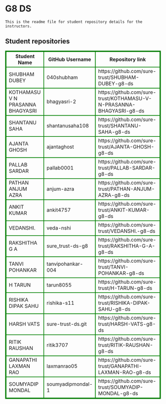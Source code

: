 # G8 DS
    This is the readme file for student repository details for the instructors.
## Student repositories 
<table style="border : 2px solid green; width:100%;">
<tr >
<th style="border : 2px solid green;">Student Name</th>
<th style="border : 2px solid green;">GitHub Username</th>
<th style="border : 2px solid green;">Repository link</th>
</tr>
<tr style="border : 2px solid green;">
<td style="border : 2px solid green;">SHUBHAM DUBEY</td> 

<td style="border : 2px solid green;">040shubham</td> 

<td style="border : 2px solid green;">https://github.com/sure-trust/SHUBHAM-DUBEY-g8-ds</td> 
</tr>

<tr style="border : 2px solid green;">
<td style="border : 2px solid green;">KOTHAMASU V N PRASANNA BHAGYASRI</td> 

<td style="border : 2px solid green;">bhagyasri-2</td> 

<td style="border : 2px solid green;">https://github.com/sure-trust/KOTHAMASU-V-N-PRASANNA-BHAGYASRI-g8-ds</td> 
</tr>

<tr style="border : 2px solid green;">
<td style="border : 2px solid green;">SHANTANU SAHA</td> 

<td style="border : 2px solid green;">shantanusaha108</td> 

<td style="border : 2px solid green;">https://github.com/sure-trust/SHANTANU-SAHA-g8-ds</td> 
</tr>

<tr style="border : 2px solid green;">
<td style="border : 2px solid green;">AJANTA GHOSH</td> 

<td style="border : 2px solid green;">ajantaghost</td> 

<td style="border : 2px solid green;">https://github.com/sure-trust/AJANTA-GHOSH-g8-ds</td> 
</tr>

<tr style="border : 2px solid green;">
<td style="border : 2px solid green;">PALLAB SARDAR</td> 

<td style="border : 2px solid green;">pallab0001</td> 

<td style="border : 2px solid green;">https://github.com/sure-trust/PALLAB-SARDAR-g8-ds</td> 
</tr>

<tr style="border : 2px solid green;">
<td style="border : 2px solid green;">PATHAN ANJUM AZRA</td> 

<td style="border : 2px solid green;">anjum-azra</td> 

<td style="border : 2px solid green;">https://github.com/sure-trust/PATHAN-ANJUM-AZRA-g8-ds</td> 
</tr>

<tr style="border : 2px solid green;">
<td style="border : 2px solid green;">ANKIT KUMAR</td> 

<td style="border : 2px solid green;">ankit4757</td> 

<td style="border : 2px solid green;">https://github.com/sure-trust/ANKIT-KUMAR-g8-ds</td> 
</tr>

<tr style="border : 2px solid green;">
<td style="border : 2px solid green;">VEDANSHI.</td> 

<td style="border : 2px solid green;">veda-nshi</td> 

<td style="border : 2px solid green;">https://github.com/sure-trust/VEDANSHI.-g8-ds</td> 
</tr>

<tr style="border : 2px solid green;">
<td style="border : 2px solid green;">RAKSHITHA G A</td> 

<td style="border : 2px solid green;">sure_trust-ds-g8</td> 

<td style="border : 2px solid green;">https://github.com/sure-trust/RAKSHITHA-G-A-g8-ds</td> 
</tr>

<tr style="border : 2px solid green;">
<td style="border : 2px solid green;">TANVI POHANKAR</td> 

<td style="border : 2px solid green;">tanvipohankar-004</td> 

<td style="border : 2px solid green;">https://github.com/sure-trust/TANVI-POHANKAR-g8-ds</td> 
</tr>

<tr style="border : 2px solid green;">
<td style="border : 2px solid green;">H TARUN</td> 

<td style="border : 2px solid green;">tarun8055</td> 

<td style="border : 2px solid green;">https://github.com/sure-trust/H-TARUN-g8-ds</td> 
</tr>

<tr style="border : 2px solid green;">
<td style="border : 2px solid green;">RISHIKA DIPAK SAHU</td> 

<td style="border : 2px solid green;">rishika-s11</td> 

<td style="border : 2px solid green;">https://github.com/sure-trust/RISHIKA-DIPAK-SAHU-g8-ds</td> 
</tr>

<tr style="border : 2px solid green;">
<td style="border : 2px solid green;">HARSH VATS</td> 

<td style="border : 2px solid green;">sure-trust-ds.git</td> 

<td style="border : 2px solid green;">https://github.com/sure-trust/HARSH-VATS-g8-ds</td> 
</tr>

<tr style="border : 2px solid green;">
<td style="border : 2px solid green;">RITIK RAUSHAN</td> 

<td style="border : 2px solid green;">ritik3707</td> 

<td style="border : 2px solid green;">https://github.com/sure-trust/RITIK-RAUSHAN-g8-ds</td> 
</tr>

<tr style="border : 2px solid green;">
<td style="border : 2px solid green;">GANAPATHI LAXMAN RAO</td> 

<td style="border : 2px solid green;">laxmanrao05</td> 

<td style="border : 2px solid green;">https://github.com/sure-trust/GANAPATHI-LAXMAN-RAO-g8-ds</td> 
</tr>

<tr style="border : 2px solid green;">
<td style="border : 2px solid green;">SOUMYADIP MONDAL</td> 

<td style="border : 2px solid green;">soumyadipmondal-1</td> 

<td style="border : 2px solid green;">https://github.com/sure-trust/SOUMYADIP-MONDAL-g8-ds</td> 
</tr>
